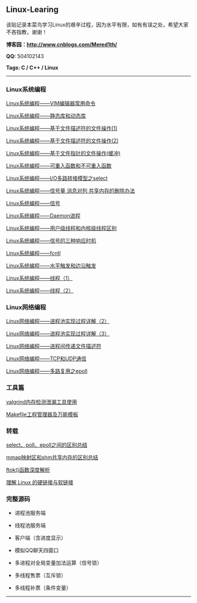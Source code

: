 ## Linux-Learing

该贴记录本菜鸟学习Linux的艰辛过程，因为水平有限，如有有误之处，希望大家不吝指教，谢谢！

**博客园：http://www.cnblogs.com/Mered1th/**

**QQ:** 504102143

**Tags: C / C++ / Linux**

***


### Linux系统编程

[Linux系统编程——VIM编辑器常用命令](https://www.cnblogs.com/Mered1th/p/10686909.html)

[Linux系统编程——静态库和动态库](https://www.cnblogs.com/Mered1th/p/10685962.html)

[Linux系统编程——基于文件描述符的文件操作(1)](https://www.cnblogs.com/Mered1th/p/10699085.html)

[Linux系统编程——基于文件描述符的文件操作(2)](https://www.cnblogs.com/Mered1th/p/10702218.html)

[Linux系统编程——基于文件指针的文件操作(缓冲)](https://www.cnblogs.com/Mered1th/p/10704794.html)

[Linux系统编程——可重入函数和不可重入函数](https://www.cnblogs.com/Mered1th/p/10743337.html)

[Linux系统编程——I/O多路转接模型之select](https://www.cnblogs.com/Mered1th/p/10703634.html)

[Linux系统编程——信号量 消息对列 共享内存的删除办法](https://www.cnblogs.com/Mered1th/p/10744776.html)

[Linux系统编程——信号](https://www.cnblogs.com/Mered1th/p/10744825.html)

[Linux系统编程——Daemon进程](https://www.cnblogs.com/Mered1th/p/10744946.html)

[Linux系统编程——用户级线程和内核级线程区别](https://www.cnblogs.com/Mered1th/p/10745137.html)

[Linux系统编程——信号的三种响应时机](https://www.cnblogs.com/Mered1th/p/10767001.html)

[Linux系统编程——fcntl](https://www.cnblogs.com/Mered1th/p/10786323.html)

[Linux系统编程——水平触发和边沿触发](https://www.cnblogs.com/Mered1th/p/10786863.html)

[Linux系统编程——线程（1）](https://www.cnblogs.com/Mered1th/p/10801287.html)

[Linux系统编程——线程（2）](https://www.cnblogs.com/Mered1th/p/10803533.html)



### Linux网络编程

[Linux网络编程——进程池实现过程详解（2）](https://www.cnblogs.com/Mered1th/p/10781243.html)

[Linux网络编程——进程池实现过程详解（3）](https://www.cnblogs.com/Mered1th/p/10797315.html)

[Linux网络编程——进程间传递文件描述符](https://www.cnblogs.com/Mered1th/p/10771553.html)

[Linux网络编程——TCP和UDP通信](https://www.cnblogs.com/Mered1th/p/10803634.html)

[Linux网络编程——多路复用之epoll](https://www.cnblogs.com/Mered1th/p/10803663.html)



### 工具篇

[valgrind内存检测泄漏工具使用](https://www.cnblogs.com/Mered1th/p/10799832.html)

[Makefile工程管理器及万能模板](https://www.cnblogs.com/Mered1th/p/10703685.html)




### 转载

[select、poll、epoll之间的区别总结](https://www.cnblogs.com/Mered1th/p/10786084.html)

[mmap映射区和shm共享内存的区别总结](https://www.cnblogs.com/Mered1th/p/10744749.html)

[ftok()函数深度解析](https://www.cnblogs.com/Mered1th/p/10743362.html)

[理解 Linux 的硬链接与软链接](https://www.cnblogs.com/Mered1th/p/10703965.html)


### 完整源码

- 进程池服务端

- 线程池服务端

- 客户端（含进度显示）

- 模拟QQ聊天四窗口

- 多进程对全局变量加法运算（信号锁）

- 多线程售票（互斥锁）

- 多线程补票（条件变量）


***
